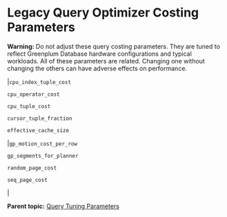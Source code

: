 # Legacy Query Optimizer Costing Parameters 

**Warning:** Do not adjust these query costing parameters. They are tuned to reflect Greenplum Database hardware configurations and typical workloads. All of these parameters are related. Changing one without changing the others can have adverse effects on performance.

|`cpu_index_tuple_cost`

 `cpu_operator_cost`

 `cpu_tuple_cost`

 `cursor_tuple_fraction`

 `effective_cache_size`

|`gp_motion_cost_per_row`

 `gp_segments_for_planner`

 `random_page_cost`

 `seq_page_cost`

|

**Parent topic:** [Query Tuning Parameters](../topics/g-query-tuning-parameters.html)

